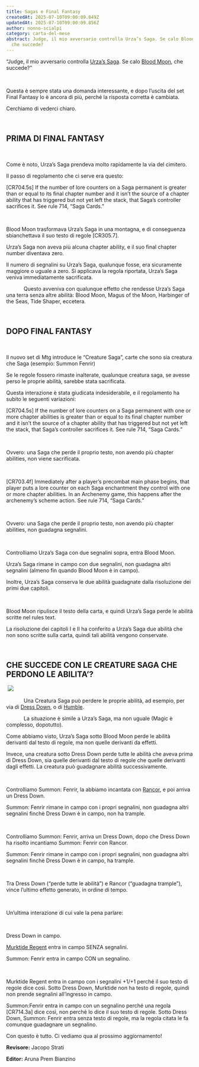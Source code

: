 ```yaml
---
title: Sagas e Final Fantasy
createdAt: 2025-07-10T09:00:09.849Z
updatedAt: 2025-07-10T09:00:09.856Z
author: nonno-scialpi
category: carta-del-mese
abstract: Judge, il mio avversario controlla Urza’s Saga. Se calo Blood Moon,
  che succede?
---
```

“Judge, il mio avversario controlla [Urza’s Saga](https://scryfall.com/card/mh2/259/urzas-saga). Se calo [Blood Moon](https://scryfall.com/card/2xm/118/blood-moon), che succede?”

 

Questa è sempre stata una domanda interessante, e dopo l’uscita del set Final Fantasy lo è ancora di più, perché la risposta corretta è cambiata.

Cerchiamo di vederci chiaro.

 

## PRIMA DI FINAL FANTASY

 

Come è noto, Urza’s Saga prendeva molto rapidamente la via del cimitero.

Il passo di regolamento che ci serve era questo:

\[CR704.5s] If the number of lore counters on a Saga permanent is greater than or equal to its final chapter number and it isn’t the source of a chapter ability that has triggered but not yet left the stack, that Saga’s controller sacrifices it. See rule 714, “Saga Cards.”

 

Blood Moon trasformava Urza’s Saga in una montagna, e di conseguenza sbianchettava il suo testo di regole \[CR305.7].

Urza’s Saga non aveva più alcuna chapter ability, e il suo final chapter number diventava zero.

Il numero di segnalini su Urza’s Saga, qualunque fosse, era sicuramente maggiore o uguale a zero. Si applicava la regola riportata, Urza’s Saga veniva immediatamente sacrificata.

            Questo avveniva con qualunque effetto che rendesse Urza’s Saga una terra senza altre abilità: Blood Moon, Magus of the Moon, Harbinger of the Seas, Tide Shaper, eccetera.

 

## DOPO FINAL FANTASY

 

Il nuovo set di Mtg introduce le “Creature Saga”, carte che sono sia creatura che Saga (esempio: Summon Fenrir)

Se le regole fossero rimaste inalterate, qualunque creatura saga, se avesse perso le proprie abilità, sarebbe stata sacrificata.

Questa interazione è stata giudicata indesiderabile, e il regolamento ha subito le seguenti variazioni:

\[CR704.5s] If the number of lore counters on a Saga permanent with one or more chapter abilities is greater than or equal to its final chapter number and it isn’t the source of a chapter ability that has triggered but not yet left the stack, that Saga’s controller sacrifices it. See rule 714, “Saga Cards.”

 

Ovvero: una Saga che perde il proprio testo, non avendo più chapter abilities, non viene sacrificata.

 

\[CR703.4f] Immediately after a player’s precombat main phase begins, that player puts a lore counter on each Saga enchantment they control with one or more chapter abilities. In an Archenemy game, this happens after the archenemy’s scheme action. See rule 714, “Saga Cards.”

 

Ovvero: una Saga che perde il proprio testo, non avendo più chapter abilities, non guadagna segnalini.

 

Controlliamo Urza’s Saga con due segnalini sopra, entra Blood Moon.



Urza’s Saga rimane in campo con due segnalini, non guadagna altri segnalini (almeno fin quando Blood Moon è in campo).

Inoltre, Urza’s Saga conserva le due abilità guadagnate dalla risoluzione dei primi due capitoli.

 

Blood Moon ripulisce il testo della carta, e quindi Urza’s Saga perde le abilità scritte nel rules text. 

La risoluzione dei capitoli I e II ha conferito a Urza’s Saga due abilità che non sono scritte sulla carta, quindi tali abilità vengono conservate.

 

## CHE SUCCEDE CON LE CREATURE SAGA CHE PERDONO LE ABILITA’?

 ![](https://lh7-rt.googleusercontent.com/docsz/AD_4nXf_q1YzhTBQZmSurI8Kreim46HwzE_VgcSu1aX3k2fXQErBlYprPtrPWnj32qtbDa1th8lgWpJvseeUajuGnxZ2liRp8-4nUx5fq72oMw6ceSRQJu0O1mu2ERm2_-wPrQqwehOGLQ?key=AvqYjJhJAodVhreSVCnaWw)

            Una Creatura Saga può perdere le proprie abilità, ad esempio, per via di [Dress Down](https://scryfall.com/card/mh2/39/dress-down), o di [Humble](https://scryfall.com/card/ema/14/humble).

            La situazione è simile a Urza’s Saga, ma non uguale (Magic è complesso, dopotutto).

Come abbiamo visto, Urza’s Saga sotto Blood Moon perde le abilità derivanti dal testo di regole, ma non quelle derivanti da effetti.

Invece, una creatura sotto Dress Down perde tutte le abilità che aveva prima di Dress Down, sia quelle derivanti dal testo di regole che quelle derivanti dagli effetti. La creatura può guadagnare abilità successivamente.

 

Controlliamo Summon: Fenrir, la abbiamo incantata con [Rancor](https://scryfall.com/card/2x2/156/rancor), e poi arriva un Dress Down.

Summon: Fenrir rimane in campo con i propri segnalini, non guadagna altri segnalini finchè Dress Down è in campo, non ha trample.

 

Controlliamo Summon: Fenrir, arriva un Dress Down, dopo che Dress Down ha risolto incantiamo Summon: Fenrir con Rancor.

Summon: Fenrir rimane in campo con i propri segnalini, non guadagna altri segnalini finchè Dress Down è in campo, ha trample.

 

Tra Dress Down (“perde tutte le abilità”) e Rancor (“guadagna trample”), vince l’ultimo effetto generato, in ordine di tempo.

 

Un’ultima interazione di cui vale la pena parlare:

 

Dress Down in campo.

[Murktide Regent](https://scryfall.com/card/mh2/52/murktide-regent) entra in campo SENZA segnalini.

Summon: Fenrir entra in campo CON un segnalino.

 

Murktide Regent entra in campo con i segnalini +1/+1 perché il suo testo di regole dice così. Sotto Dress Down, Murktide non ha testo di regole, quindi non prende segnalini all’ingresso in campo.

Summon:Fenrir entra in campo con un segnalino perché una regola \[CR714.3a] dice così, non perché lo dice il suo testo di regole. Sotto Dress Down, Summon: Fenrir entra senza testo di regole, ma la regola citata le fa comunque guadagnare un segnalino.

C﻿on questo è tutto. Ci vediamo qua al prossimo aggiornamento!



**R﻿evisore:** Jacopo Strati

**E﻿ditor:** Aruna Prem Bianzino